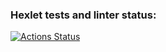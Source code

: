 ### Hexlet tests and linter status:
[![Actions Status](https://github.com/Fanncola/frontend-project-44/workflows/hexlet-check/badge.svg)](https://github.com/Fanncola/frontend-project-44/actions)